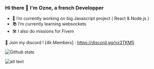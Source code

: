 ### Hi there 👋 I'm Ozne, a french Developper

- 🔭 I’m currently working on big Javascript project ( React & Node.js )
- 📚 I’m currently learning websockets
- 🛠 I also do missions for Fivem


🔵 Join my discord ! [4k Members] : https://discord.gg/nx3TKM5 

![Github stats](https://github-readme-stats.vercel.app/api?username=Ozneeee&theme=highcontrast&show_icons=true&count_private=true)

![alt text](https://miro.medium.com/max/1400/1*RAsZ2uD3ZO7-NCuK2MUILA.gif)

<!-- ![Top Languages Card](https://github-readme-stats.vercel.app/api/top-langs/?username=Ozneeee) -->
